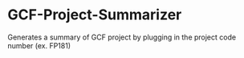 # GCF-Project-Summarizer
Generates a summary of GCF project by plugging in the project code number (ex. FP181)
